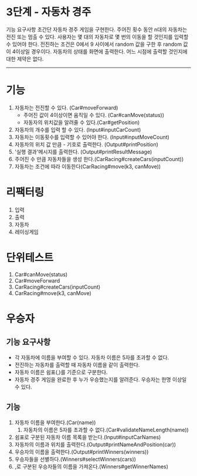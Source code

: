 # 3단계 - 자동차 경주
기능 요구사항
초간단 자동차 경주 게임을 구현한다.
주어진 횟수 동안 n대의 자동차는 전진 또는 멈출 수 있다.
사용자는 몇 대의 자동차로 몇 번의 이동을 할 것인지를 입력할 수 있어야 한다.
전진하는 조건은 0에서 9 사이에서 random 값을 구한 후 random 값이 4이상일 경우이다.
자동차의 상태를 화면에 출력한다. 어느 시점에 출력할 것인지에 대한 제약은 없다.

---
# 기능
1. 자동차는 전진할 수 있다. (Car#moveForward)
   - 주어진 값이 4이상이면 움직일 수 있다. (Car#canMove(status))
   - 자동자의 위치값을 알려줄 수 있다.(Car#getPosition)
2. 자동차의 개수를 입력 할 수 있다. (Input#inputCarCount) 
3. 자동차는 이동횟수를 입력할 수 있어야 한다. (Input#inputMoveCount) 
4. 자동차의 위치 값 만큼 - 기호로 출력한다. (Output#printPosition)
5. '실행 결과'메시지를 출력한다. (Output#printResultMessage)
6. 주어진 수 만큼 자동차들을 생성 한다.(CarRacing#createCars(inputCount))
7. 자동차는 조건에 따라 이동한다(CarRacing#move(k3, canMove))

# 리팩터링
1. 입력
2. 출력
3. 자동차
4. 레이싱게임

# 단위테스트
1. Car#canMove(status)
2. Car#moveForward
3. CarRacing#createCars(inputCount)
4. CarRacing#move(k3, canMove)

# 우승자

## 기능 요구사항
- 각 자동차에 이름을 부여할 수 있다. 자동차 이름은 5자를 초과할 수 없다.
- 전진하는 자동차를 출력할 때 자동차 이름을 같이 출력한다.
- 자동차 이름은 쉼표(,)를 기준으로 구분한다.
- 자동차 경주 게임을 완료한 후 누가 우승했는지를 알려준다. 우승자는 한명 이상일 수 있다.

## 기능
1. 자동차 이름을 부여한다.(Car(name))
   1. 자동차의 이름은 5자를 초과할 수 없다.(Car#validateNameLength(name))
2. 쉼표로 구분된 자동차 이름 목록을 받는다.(Input#inputCarNames)
3. 자동차의 이름과 위치를 출력한다.(Output#printNameAndPosition(car))
4. 우승자의 이름을 출력한다.(Output#printWinners(winners))
5. 우승자들을 선별하다.(Winners#selectWinners(cars))
6. ,로 구분된 우승자들의 이름을 가져온다.(Winners#getWinnerNames)
